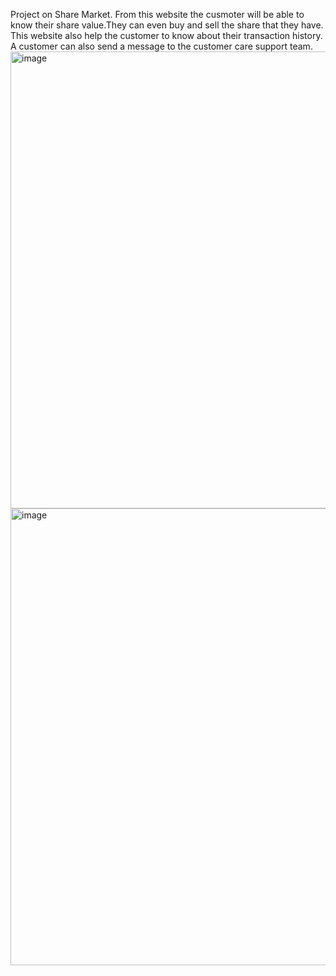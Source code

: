 Project on Share Market. From this website the cusmoter will be able to know their share value.They can even buy and sell the share that they have. This website also help the customer to know about their transaction history. A customer can also send a message to the customer care support team.
<img width="731" alt="image" src="./project-6/public/Screenshot 2025-03-15 at 10.30.45 PM.png">
<img width="731" alt="image" src="./project-6/public/Screenshot 2025-03-15 at 10.30.31 PM.png">

